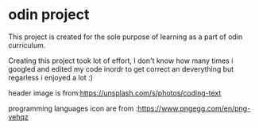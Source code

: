 # odin project
This project is created for the sole purpose of learning as a part of odin curriculum.

Creating this project took lot of effort, I don't know how many times i googled and edited my code inordr to get correct an deverything but regarless i enjoyed a lot :)

header image is from:https://unsplash.com/s/photos/coding-text

programming languages icon are from :https://www.pngegg.com/en/png-vehqz

